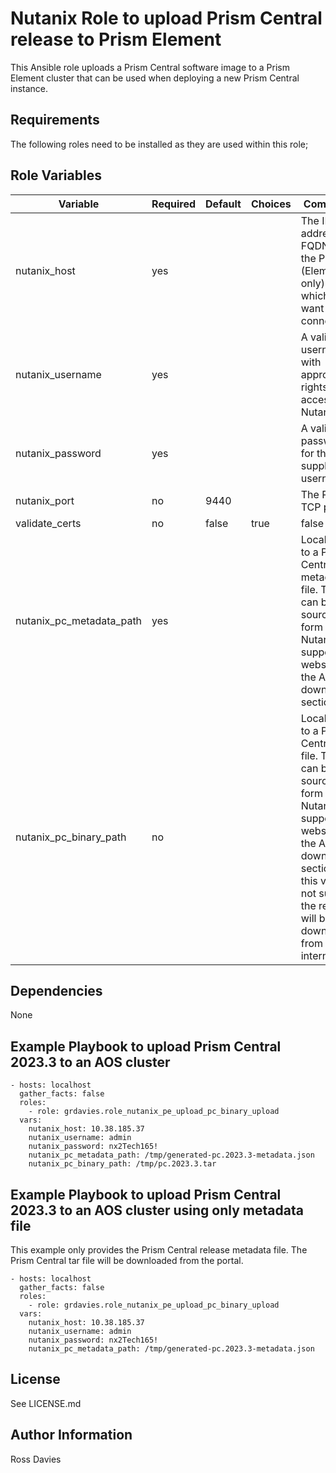 # Nutanix Role to upload Prism Central release to Prism Element

This Ansible role uploads a Prism Central software image to a Prism Element cluster that can be used when deploying a new Prism Central instance. 

## Requirements

The following roles need to be installed as they are used within this role;

## Role Variables

| Variable                                    | Required | Default         | Choices                                                                         | Comments                                                                                                                                                                                                                                 |
|---------------------------------------------|----------|-----------------|---------------------------------------------------------------------------------|------------------------------------------------------------------------------------------------------------------------------------------------------------------------------------------------------------------------------------------|
| nutanix_host                                | yes      |                 |                                                                                 | The IP address or FQDN for the Prism (Element only) to which you want to connect.                                                                                                                                                        |
| nutanix_username                            | yes      |                 |                                                                                 | A valid username with appropriate rights to access the Nutanix API.                                                                                                                                                                      |
| nutanix_password                            | yes      |                 |                                                                                 | A valid password for the supplied username.                                                                                                                                                                                              |
| nutanix_port                                | no       | 9440            |                                                                                 | The Prism TCP port.                                                                                                                                                                                                                      |
| validate_certs                              | no       | false           | true | false                                                                    | Whether to check if Prism UI certificates are valid.                                                                                                                                                                                     |
| nutanix_pc_metadata_path                    | yes      |                 |                                                                                 | Local path to a Prism Central metadata file. This file can be sourced form the Nutanix support website in the AOS downloads section.                                                                                                     |
| nutanix_pc_binary_path                      | no       |                 |                                                                                 | Local path to a Prism Central tar file. This file can be sourced form the Nutanix support website in the AOS downloads section. If this value is not supplied the release will be downloaded from the internet.                          |

## Dependencies

None

## Example Playbook to upload Prism Central 2023.3 to an AOS cluster

```
- hosts: localhost
  gather_facts: false
  roles:
    - role: grdavies.role_nutanix_pe_upload_pc_binary_upload
  vars:
    nutanix_host: 10.38.185.37
    nutanix_username: admin
    nutanix_password: nx2Tech165!
    nutanix_pc_metadata_path: /tmp/generated-pc.2023.3-metadata.json
    nutanix_pc_binary_path: /tmp/pc.2023.3.tar
```

## Example Playbook to upload Prism Central 2023.3 to an AOS cluster using only metadata file

This example only provides the Prism Central release metadata file. The Prism Central tar file will be downloaded from the portal.

```
- hosts: localhost
  gather_facts: false
  roles:
    - role: grdavies.role_nutanix_pe_upload_pc_binary_upload
  vars:
    nutanix_host: 10.38.185.37
    nutanix_username: admin
    nutanix_password: nx2Tech165!
    nutanix_pc_metadata_path: /tmp/generated-pc.2023.3-metadata.json
```

## License

See LICENSE.md

## Author Information

Ross Davies
